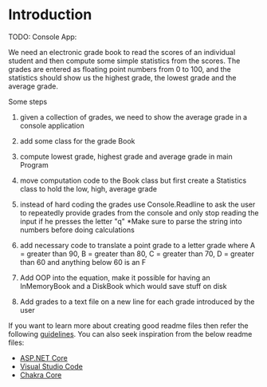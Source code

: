 # Introduction 
TODO: 
Console App:

We need an electronic grade book to read the scores of an individual student 
and then compute some simple statistics from the scores.
The grades are entered as floating point numbers from 0 to 100, and the statistics should show
us the highest grade, the lowest grade and the average grade.


Some steps

1) given a collection of grades, we need to show the average grade in a console application

2) add some class for the grade Book

3) compute lowest grade, highest grade and average grade in main Program

4) move computation code to the Book class but first create a Statistics class to hold the low, high, average grade

5) instead of hard coding the grades use Console.Readline to ask the user  to repeatedly provide grades 
from the console and only stop reading the input if he presses the letter "q"
*Make sure to parse the string into numbers before doing calculations

6) add necessary code to translate a point grade to a letter grade where A = greater than 90, B = greater than 80, 
C = greater than 70, D = greater than 60 and anything below  60 is an F

7) Add OOP into the equation, make it possible for having an InMemoryBook and a DiskBook which would save stuff on disk

8) Add grades to a text file on a new line for each grade introduced  by the user

If you want to learn more about creating good readme files then refer the following [guidelines](https://docs.microsoft.com/en-us/azure/devops/repos/git/create-a-readme?view=azure-devops). You can also seek inspiration from the below readme files:
- [ASP.NET Core](https://github.com/aspnet/Home)
- [Visual Studio Code](https://github.com/Microsoft/vscode)
- [Chakra Core](https://github.com/Microsoft/ChakraCore)